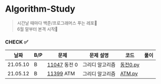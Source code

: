 # Algorithm-Study

> 시간날 때마다 백준/프로그래머스 푸는 레포🐢   
> 6월 말부터 본격 시작🐇 


### CHECK ✅
|날짜|B/P|문제|문제 설명|코드|풀이|
|---|---|---|---|---|---|
|21.05.10|B|[11047](https://www.acmicpc.net/problem/11047) 동전 0|그리디 알고리즘|[동전0.py](./B-11047/동전0.py)||
|21.05.12|B|[11399](https://www.acmicpc.net/problem/11399) ATM|그리디 알고리즘|[ATM.py](./B-11399/ATM.py)||